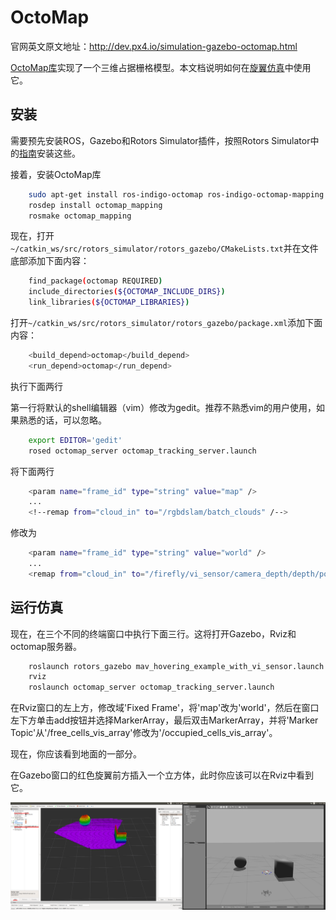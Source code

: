 # OctoMap

官网英文原文地址：http://dev.px4.io/simulation-gazebo-octomap.html

[OctoMap库](http://octomap.github.io/)实现了一个三维占据栅格模型。本文档说明如何在[旋翼仿真](https://github.com/ethz-asl/rotors_simulator/wiki/RotorS-Simulator)中使用它。

## 安装

需要预先安装ROS，Gazebo和Rotors Simulator插件，按照Rotors Simulator中的[指南](https://github.com/ethz-asl/rotors_simulator)安装这些。

接着，安装OctoMap库
<div class="host-code"></div>

```sh
	sudo apt-get install ros-indigo-octomap ros-indigo-octomap-mapping
	rosdep install octomap_mapping
	rosmake octomap_mapping
```

现在，打开`~/catkin_ws/src/rotors_simulator/rotors_gazebo/CMakeLists.txt`并在文件底部添加下面内容：
<div class="host-code"></div>

```sh
	find_package(octomap REQUIRED)
	include_directories(${OCTOMAP_INCLUDE_DIRS})
	link_libraries(${OCTOMAP_LIBRARIES})
```

打开`~/catkin_ws/src/rotors_simulator/rotors_gazebo/package.xml`添加下面内容：
<div class="host-code"></div>

```sh
	<build_depend>octomap</build_depend>
	<run_depend>octomap</run_depend>
```

执行下面两行
<aside class="note">
第一行将默认的shell编辑器（vim）修改为gedit。推荐不熟悉vim的用户使用，如果熟悉的话，可以忽略。
</aside>

<div class="host-code"></div>

```sh
	export EDITOR='gedit'
	rosed octomap_server octomap_tracking_server.launch
```

将下面两行
<div class="host-code"></div>

```sh
	<param name="frame_id" type="string" value="map" />	
	...
	<!--remap from="cloud_in" to="/rgbdslam/batch_clouds" /-->
```

<div class="host-code"></div>
修改为

```sh
	<param name="frame_id" type="string" value="world" />	
	...
	<remap from="cloud_in" to="/firefly/vi_sensor/camera_depth/depth/points" />
```



## 运行仿真

现在，在三个不同的终端窗口中执行下面三行。这将打开Gazebo，Rviz和octomap服务器。

<div class="host-code"></div>

```sh
	roslaunch rotors_gazebo mav_hovering_example_with_vi_sensor.launch  mav_name:=firefly
	rviz
	roslaunch octomap_server octomap_tracking_server.launch
```

在Rviz窗口的左上方，修改域'Fixed Frame'，将'map'改为'world'，然后在窗口左下方单击add按钮并选择MarkerArray，最后双击MarkerArray，并将'Marker Topic'从'/free_cells_vis_array'修改为'/occupied_cells_vis_array'。

现在，你应该看到地面的一部分。

在Gazebo窗口的红色旋翼前方插入一个立方体，此时你应该可以在Rviz中看到它。

![octo](../pictures/sim/octomap.png)

